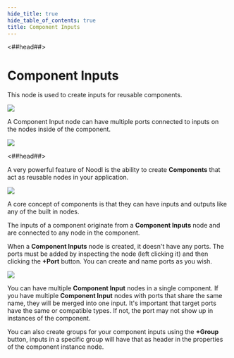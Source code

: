 ```yaml
---
hide_title: true
hide_table_of_contents: true
title: Component Inputs
---
```


<##head##>

# Component Inputs

This node is used to create inputs for reusable components.

<div className="ndl-image-with-background l">

![](/nodes/component-utilities/component-inputs/ci_node.png)

</div>

A <span className="ndl-node">Component Input</span> node can have multiple ports connected to inputs on the nodes inside of the component.

<div className="ndl-image-with-background l">

![](/nodes/component-utilities/component-inputs/ci_node2.png)

</div>

<##head##>

A very powerful feature of Noodl is the ability to create **Components** that act as reusable nodes in your application.

<div className="ndl-image-with-background">

![](/nodes/component-utilities/component-inputs/component-inputs.png)

</div>

A core concept of components is that they can have inputs and outputs like any of the built in nodes.

The inputs of a component originate from a **Component Inputs** node and are connected to any node in the component.

When a **Component Inputs** node is created, it doesn't have any ports. The ports must be added by inspecting the node (left clicking it) and then clicking the **+Port** button.
You can create and name ports as you wish.

<div className="ndl-image-with-background">

![](/nodes/component-utilities/component-inputs/component-inputs-add.png)

</div>

You can have multiple **Component Input** nodes in a single component. If you have multiple **Component Input** nodes with ports that share the same name, they will be merged into one input. It's important that target ports have the same or compatible types. If not, the port may not show up in instances of the component.

You can also create groups for your component inputs using the **+Group** button, inputs in a specific group will have that as header in the properties of the component instance node.
